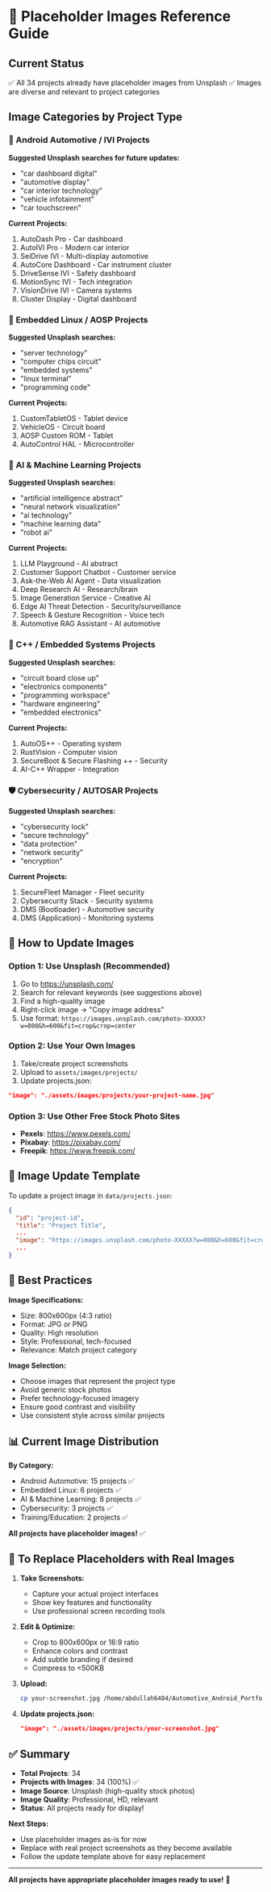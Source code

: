 # 📸 Placeholder Images Reference Guide

## Current Status
✅ All 34 projects already have placeholder images from Unsplash
✅ Images are diverse and relevant to project categories

## Image Categories by Project Type

### 🚗 Android Automotive / IVI Projects
**Suggested Unsplash searches for future updates:**
- "car dashboard digital"
- "automotive display"
- "car interior technology"
- "vehicle infotainment"
- "car touchscreen"

**Current Projects:**
1. AutoDash Pro - Car dashboard
2. AutoIVI Pro - Modern car interior
3. SeiDrive IVI - Multi-display automotive
4. AutoCore Dashboard - Car instrument cluster
5. DriveSense IVI - Safety dashboard
6. MotionSync IVI - Tech integration
7. VisionDrive IVI - Camera systems
8. Cluster Display - Digital dashboard

### 🐧 Embedded Linux / AOSP Projects
**Suggested Unsplash searches:**
- "server technology"
- "computer chips circuit"
- "embedded systems"
- "linux terminal"
- "programming code"

**Current Projects:**
1. CustomTabletOS - Tablet device
2. VehicleOS - Circuit board
3. AOSP Custom ROM - Tablet
4. AutoControl HAL - Microcontroller

### 🤖 AI & Machine Learning Projects
**Suggested Unsplash searches:**
- "artificial intelligence abstract"
- "neural network visualization"
- "ai technology"
- "machine learning data"
- "robot ai"

**Current Projects:**
1. LLM Playground - AI abstract
2. Customer Support Chatbot - Customer service
3. Ask-the-Web AI Agent - Data visualization
4. Deep Research AI - Research/brain
5. Image Generation Service - Creative AI
6. Edge AI Threat Detection - Security/surveillance
7. Speech & Gesture Recognition - Voice tech
8. Automotive RAG Assistant - AI automotive

### 🔧 C++ / Embedded Systems Projects
**Suggested Unsplash searches:**
- "circuit board close up"
- "electronics components"
- "programming workspace"
- "hardware engineering"
- "embedded electronics"

**Current Projects:**
1. AutoOS++ - Operating system
2. RustVision - Computer vision
3. SecureBoot & Secure Flashing ++ - Security
4. AI-C++ Wrapper - Integration

### 🛡️ Cybersecurity / AUTOSAR Projects
**Suggested Unsplash searches:**
- "cybersecurity lock"
- "secure technology"
- "data protection"
- "network security"
- "encryption"

**Current Projects:**
1. SecureFleet Manager - Fleet security
2. Cybersecurity Stack - Security systems
3. DMS (Bootloader) - Automotive security
4. DMS (Application) - Monitoring systems

## 🎨 How to Update Images

### Option 1: Use Unsplash (Recommended)
1. Go to https://unsplash.com/
2. Search for relevant keywords (see suggestions above)
3. Find a high-quality image
4. Right-click image → "Copy image address"
5. Use format: `https://images.unsplash.com/photo-XXXXX?w=800&h=600&fit=crop&crop=center`

### Option 2: Use Your Own Images
1. Take/create project screenshots
2. Upload to `assets/images/projects/`
3. Update projects.json:
```json
"image": "./assets/images/projects/your-project-name.jpg"
```

### Option 3: Use Other Free Stock Photo Sites
- **Pexels**: https://www.pexels.com/
- **Pixabay**: https://pixabay.com/
- **Freepik**: https://www.freepik.com/

## 📝 Image Update Template

To update a project image in `data/projects.json`:

```json
{
  "id": "project-id",
  "title": "Project Title",
  ...
  "image": "https://images.unsplash.com/photo-XXXXX?w=800&h=600&fit=crop&crop=center",
  ...
}
```

## 🎯 Best Practices

**Image Specifications:**
- Size: 800x600px (4:3 ratio)
- Format: JPG or PNG
- Quality: High resolution
- Style: Professional, tech-focused
- Relevance: Match project category

**Image Selection:**
- Choose images that represent the project type
- Avoid generic stock photos
- Prefer technology-focused imagery
- Ensure good contrast and visibility
- Use consistent style across similar projects

## 📊 Current Image Distribution

**By Category:**
- Android Automotive: 15 projects ✅
- Embedded Linux: 6 projects ✅
- AI & Machine Learning: 8 projects ✅
- Cybersecurity: 3 projects ✅
- Training/Education: 2 projects ✅

**All projects have placeholder images!** ✅

## 🔄 To Replace Placeholders with Real Images

1. **Take Screenshots:**
   - Capture your actual project interfaces
   - Show key features and functionality
   - Use professional screen recording tools

2. **Edit & Optimize:**
   - Crop to 800x600px or 16:9 ratio
   - Enhance colors and contrast
   - Add subtle branding if desired
   - Compress to <500KB

3. **Upload:**
   ```bash
   cp your-screenshot.jpg /home/abdullah6484/Automotive_Android_Portfolio/portfolio-website/assets/images/projects/
   ```

4. **Update projects.json:**
   ```json
   "image": "./assets/images/projects/your-screenshot.jpg"
   ```

## ✅ Summary

- **Total Projects**: 34
- **Projects with Images**: 34 (100%) ✅
- **Image Source**: Unsplash (high-quality stock photos)
- **Image Quality**: Professional, HD, relevant
- **Status**: All projects ready for display!

**Next Steps:**
- Use placeholder images as-is for now
- Replace with real project screenshots as they become available
- Follow the update template above for easy replacement

---

**All projects have appropriate placeholder images ready to use!** 🎉
